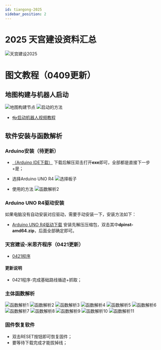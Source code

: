 ```yaml
---
id: tiangong-2025
sidebar_position: 2
---
```


# 2025 天宫建设资料汇总
![天宫建设2025](https://dedemaker-1255717351.cos.ap-nanjing.myqcloud.com/%E6%96%87%E4%BB%B6%E4%BC%A0%E8%BE%93/%E5%A4%A9%E5%AE%AB%E5%BB%BA%E8%AE%BE2024%E4%B8%BB%E5%9B%BE.png)

# 图文教程（0409更新）
## 地图构建与机器人启动
![地图构建节点](https://pub-6c1e280a27614b05891bfd818585735e.r2.dev/%E5%A4%A9%E5%AE%AB%E5%BB%BA%E8%AE%BE2025/%E5%B9%BB%E7%81%AF%E7%89%871.JPG)
![启动的方法](https://dedemaker-1255717351.cos.ap-nanjing.myqcloud.com/%E6%96%87%E4%BB%B6%E4%BC%A0%E8%BE%93/2024%E5%A4%A9%E5%AE%AB%E5%BB%BA%E8%AE%BE/%E5%B9%BB%E7%81%AF%E7%89%872.JPG)
- [👓️启动机器人视频教程](https://dedemaker-1255717351.cos.ap-nanjing.myqcloud.com/%E6%96%87%E4%BB%B6%E4%BC%A0%E8%BE%93/%E5%A4%A9%E5%AE%AB%E5%BB%BA%E8%AE%BE%E6%9C%BA%E5%99%A8%E4%BA%BA%E5%90%AF%E5%8A%A8%E6%96%B9%E6%B3%95.mp4)


## 软件安装与函数解析
### Arduino安装（待更新）
- [（Arduino IDE下载）](https://downloads.arduino.cc/arduino-ide/arduino-ide_2.3.5_Windows_64bit.exe)
下载后解压双击打开**exe**即可，全部都是直接下一步+是；

- 选择Arduino UNO R4
![选择板子](https://pub-6c1e280a27614b05891bfd818585735e.r2.dev/%E5%A4%A9%E5%AE%AB%E5%BB%BA%E8%AE%BE2025/6842505335688d21b44de98522e8721.png)

- 使用的方法
![函数解析2](https://pub-6c1e280a27614b05891bfd818585735e.r2.dev/%E5%A4%A9%E5%AE%AB%E5%BB%BA%E8%AE%BE2025/104efed19122b0f3bcef53b8932d314.png)

### Arduino UNO R4驱动安装
如果电脑没有自动安装对应驱动，需要手动安装一下，安装方法如下：
- [Arduino UNO R4驱动下载](https://dedemaker-1255717351.cos.ap-nanjing.myqcloud.com/%E6%96%87%E4%BB%B6%E4%BC%A0%E8%BE%93/Arduino-UNO-R4-%E9%A9%B1%E5%8A%A8.zip)
安装先解压压缩包，双击其中**dpinst-amd64.zip**，后面全部确定即可。


### 天宫建设-米思齐程序（0421更新）
- [0421程序](https://pub-6c1e280a27614b05891bfd818585735e.r2.dev/%E5%A4%A9%E5%AE%AB%E5%BB%BA%E8%AE%BE2025/0421.zip)

#### 更新说明
- 0421程序-完成基础路线循迹+抓取；

### 主体函数解析
![函数解析1](https://pub-6c1e280a27614b05891bfd818585735e.r2.dev/%E5%A4%A9%E5%AE%AB%E5%BB%BA%E8%AE%BE2025/%E5%B9%BB%E7%81%AF%E7%89%871.JPG)
![函数解析2](https://pub-6c1e280a27614b05891bfd818585735e.r2.dev/%E5%A4%A9%E5%AE%AB%E5%BB%BA%E8%AE%BE2025/%E5%B9%BB%E7%81%AF%E7%89%872.JPG)
![函数解析3](https://pub-6c1e280a27614b05891bfd818585735e.r2.dev/%E5%A4%A9%E5%AE%AB%E5%BB%BA%E8%AE%BE2025/%E5%B9%BB%E7%81%AF%E7%89%873.JPG)
![函数解析4](https://pub-6c1e280a27614b05891bfd818585735e.r2.dev/%E5%A4%A9%E5%AE%AB%E5%BB%BA%E8%AE%BE2025/%E5%B9%BB%E7%81%AF%E7%89%874.JPG)
![函数解析5](https://pub-6c1e280a27614b05891bfd818585735e.r2.dev/%E5%A4%A9%E5%AE%AB%E5%BB%BA%E8%AE%BE2025/%E5%BE%AE%E4%BF%A1%E6%88%AA%E5%9B%BE_20250421125420.png)
![函数解析6](https://pub-6c1e280a27614b05891bfd818585735e.r2.dev/%E5%A4%A9%E5%AE%AB%E5%BB%BA%E8%AE%BE2025/%E5%B9%BB%E7%81%AF%E7%89%876.JPG)
![函数解析7](https://pub-6c1e280a27614b05891bfd818585735e.r2.dev/%E5%A4%A9%E5%AE%AB%E5%BB%BA%E8%AE%BE2025/%E5%B9%BB%E7%81%AF%E7%89%877.JPG)
![函数解析8](https://pub-6c1e280a27614b05891bfd818585735e.r2.dev/%E5%A4%A9%E5%AE%AB%E5%BB%BA%E8%AE%BE2025/%E5%B9%BB%E7%81%AF%E7%89%878.JPG)
![函数解析9](https://pub-6c1e280a27614b05891bfd818585735e.r2.dev/%E5%A4%A9%E5%AE%AB%E5%BB%BA%E8%AE%BE2025/%E5%B9%BB%E7%81%AF%E7%89%879.JPG)
![函数解析10](https://pub-6c1e280a27614b05891bfd818585735e.r2.dev/%E5%A4%A9%E5%AE%AB%E5%BB%BA%E8%AE%BE2025/%E5%B9%BB%E7%81%AF%E7%89%8710.JPG)
![函数解析11](https://pub-6c1e280a27614b05891bfd818585735e.r2.dev/%E5%A4%A9%E5%AE%AB%E5%BB%BA%E8%AE%BE2025/%E5%BE%AE%E4%BF%A1%E6%88%AA%E5%9B%BE_20250421125439.png)

### 固件恢复软件
- 双击RESET按钮即可恢复固件；
- 要等待下载完成才能拔掉线；

